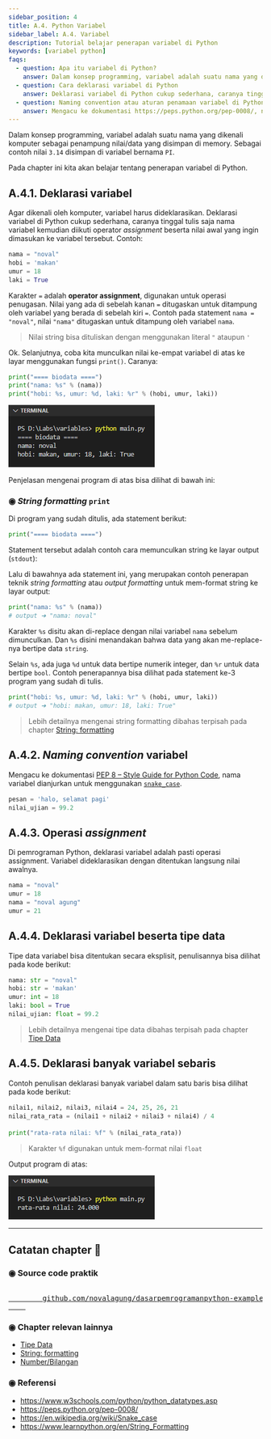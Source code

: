 ```yaml
---
sidebar_position: 4
title: A.4. Python Variabel
sidebar_label: A.4. Variabel
description: Tutorial belajar penerapan variabel di Python
keywords: [variabel python]
faqs:
  - question: Apa itu variabel di Python?
    answer: Dalam konsep programming, variabel adalah suatu nama yang dikenali komputer sebagai penampung suatu nilai/data yang disimpan di memory. Sebagai contoh nilai 3.14 disimpan di variabel bernama PI
  - question: Cara deklarasi variabel di Python
    answer: Deklarasi variabel di Python cukup sederhana, caranya tinggal tulis saja nama variabel kemudian diikuti operator *assignment* beserta nilai yang ingin dimasukan ke variabel tersebut. Contoh ➜ nama = "noval"
  - question: Naming convention atau aturan penamaan variabel di Python
    answer: Mengacu ke dokumentasi https://peps.python.org/pep-0008/, nama variabel dianjurkan untuk menggunakan snake_case. Contoh ➜ pesan = 'halo, selamat pagi'
---
```


Dalam konsep programming, variabel adalah suatu nama yang dikenali komputer sebagai penampung nilai/data yang disimpan di memory. Sebagai contoh nilai `3.14` disimpan di variabel bernama `PI`.

Pada chapter ini kita akan belajar tentang penerapan variabel di Python.

## A.4.1. Deklarasi variabel

Agar dikenali oleh komputer, variabel harus dideklarasikan. Deklarasi variabel di Python cukup sederhana, caranya tinggal tulis saja nama variabel kemudian diikuti operator *assignment* beserta nilai awal yang ingin dimasukan ke variabel tersebut. Contoh:

```python
nama = "noval"
hobi = 'makan'
umur = 18
laki = True
```

Karakter `=` adalah **operator assignment**, digunakan untuk operasi penugasan. Nilai yang ada di sebelah kanan `=` ditugaskan untuk ditampung oleh variabel yang berada di sebelah kiri `=`. Contoh pada statement `nama = "noval"`, nilai `"nama"` ditugaskan untuk ditampung oleh variabel `nama`.

> Nilai string bisa dituliskan dengan menggunakan literal `"` ataupun `'`

Ok. Selanjutnya, coba kita munculkan nilai ke-empat variabel di atas ke layar menggunakan fungsi `print()`. Caranya:

```python
print("==== biodata ====")
print("nama: %s" % (nama))
print("hobi: %s, umur: %d, laki: %r" % (hobi, umur, laki))
```

![variabel python](img/variables-1.png)

Penjelasan mengenai program di atas bisa dilihat di bawah ini:

### ◉ *String formatting* `print`

Di program yang sudah ditulis, ada statement berikut:

```python
print("==== biodata ====")
```

Statement tersebut adalah contoh cara memunculkan string ke layar output (`stdout`):

Lalu di bawahnya ada statement ini, yang merupakan contoh penerapan teknik *string formatting* atau *output formatting* untuk mem-format string ke layar output:

```python
print("nama: %s" % (nama))
# output ➜ "nama: noval"
```

Karakter `%s` disitu akan di-replace dengan nilai variabel `nama` sebelum dimunculkan. Dan `%s` disini menandakan bahwa data yang akan me-replace-nya bertipe data `string`.

Selain `%s`, ada juga `%d` untuk data bertipe numerik integer, dan `%r` untuk data bertipe `bool`. Contoh penerapannya bisa dilihat pada statement ke-3 program yang sudah di tulis.

```python
print("hobi: %s, umur: %d, laki: %r" % (hobi, umur, laki))
# output ➜ "hobi: makan, umur: 18, laki: True"
```

> Lebih detailnya mengenai string formatting dibahas terpisah pada chapter [String: formatting](/basic/string#a173-string-formatting)

## A.4.2. *Naming convention* variabel

Mengacu ke dokumentasi [PEP 8 – Style Guide for Python Code](https://peps.python.org/pep-0008/), nama variabel dianjurkan untuk menggunakan [`snake_case`](https://en.wikipedia.org/wiki/Snake_case).

```python
pesan = 'halo, selamat pagi'
nilai_ujian = 99.2
```

## A.4.3. Operasi *assignment*

Di pemrograman Python, deklarasi variabel adalah pasti operasi assignment. Variabel dideklarasikan dengan ditentukan langsung nilai awalnya.

```python
nama = "noval"
umur = 18
nama = "noval agung"
umur = 21
```

## A.4.4. Deklarasi variabel beserta tipe data

Tipe data variabel bisa ditentukan secara eksplisit, penulisannya bisa dilihat pada kode berikut:

```python
nama: str = "noval"
hobi: str = 'makan'
umur: int = 18
laki: bool = True
nilai_ujian: float = 99.2
```

> Lebih detailnya mengenai tipe data dibahas terpisah pada chapter [Tipe Data](/basic/tipe-data)

## A.4.5. Deklarasi banyak variabel sebaris

Contoh penulisan deklarasi banyak variabel dalam satu baris bisa dilihat pada kode berikut:

```python
nilai1, nilai2, nilai3, nilai4 = 24, 25, 26, 21
nilai_rata_rata = (nilai1 + nilai2 + nilai3 + nilai4) / 4

print("rata-rata nilai: %f" % (nilai_rata_rata))
```

> Karakter `%f` digunakan untuk mem-format nilai `float`

Output program di atas:

![variabel python](img/variables-2.png)

---

<div class="section-footnote">

## Catatan chapter 📑

### ◉ Source code praktik

<pre>
    <a href="https://github.com/novalagung/dasarpemrogramanpython-example/tree/master/variables">
        github.com/novalagung/dasarpemrogramanpython-example/../variables
    </a>
</pre>

### ◉ Chapter relevan lainnya

- [Tipe Data](/basic/tipe-data)
- [String: formatting](/basic/string#a173-string-formatting)
- [Number/Bilangan](/basic/number-bilangan)

### ◉ Referensi

- https://www.w3schools.com/python/python_datatypes.asp
- https://peps.python.org/pep-0008/
- https://en.wikipedia.org/wiki/Snake_case
- https://www.learnpython.org/en/String_Formatting

</div>
